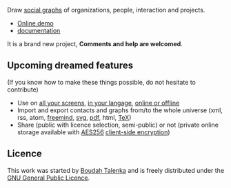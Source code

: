 Draw [social graphs](https://en.wikipedia.org/wiki/Social_graph) of organizations, people, interaction and projects.

* [Online demo](http://socialgraph.boudah.pl/?demo)
* [documentation](http://socialgraph.boudah.pl/doc/)

It is a brand new project, __Comments and help are welcomed__.

## Upcoming dreamed features

(If you know how to make these things possible, do not hesitate to contribute)

* Use on [all your screens](https://en.wikipedia.org/wiki/Responsive_web_design), [in your langage](https://en.wikipedia.org/wiki/Internationalization_and_localization), [online or offline](https://en.wikipedia.org/wiki/Online_and_offline)
* Import and export contacts and graphs from/to the whole universe (xml, rss, atom, [freemind](https://en.wikipedia.org/wiki/FreeMind), [svg](https://en.wikipedia.org/wiki/Scalable_Vector_Graphics), [pdf](https://en.wikipedia.org/wiki/Portable_Document_Format), html, [TeX](https://en.wikipedia.org/wiki/TeX))
* Share (public with licence selection, semi-public) or not (private online storage available with [AES256](https://en.wikipedia.org/wiki/Advanced_Encryption_Standard) [client-side encryption](https://en.wikipedia.org/wiki/Client-Side_Encryption))

## Licence

This work was started by [Boudah Talenka](http://boudah.pl) and is freely distributed under the [GNU General Public Licence](https://www.gnu.org/licenses/gpl.html).
